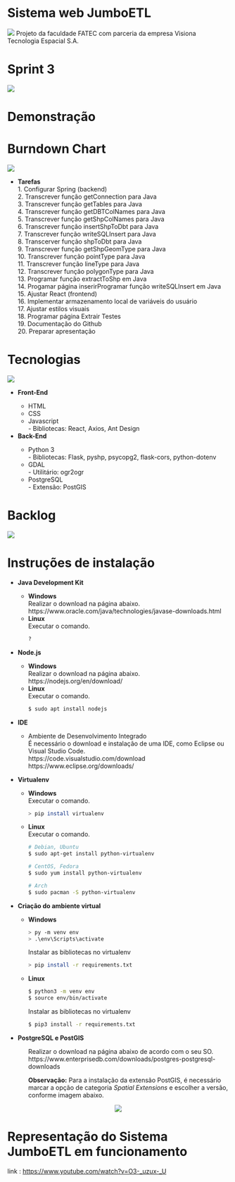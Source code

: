 # Sistema web JumboETL
![](https://i.imgur.com/pmG7ERF.png)
Projeto da faculdade FATEC com parceria da empresa Visiona Tecnologia Espacial S.A.

# Sprint 3
![](https://i.imgur.com/RLmVDsb.png)



# Demonstração

# Burndown Chart

![](https://i.imgur.com/r5FfnDz.png)



<ul>
  <li><b>Tarefas</b></li>
    1. Configurar Spring (backend)<br/>
    2. Transcrever função getConnection para Java<br/>
    3. Transcrever função getTables para Java<br/>
    4. Transcrever função getDBTColNames para Java<br/>
    5. Transcrever função getShpColNames para Java<br/>
    6. Transcrever função insertShpToDbt para Java<br/>
    7. Transcrever função writeSQLInsert para Java<br/>
    8. Transcerver função shpToDbt para Java<br/>
    9. Transcrever função getShpGeomType para Java<br/>
    10. Transcrever função pointType para Java<br/>
    11. Transcrever função lineType para Java<br/>
    12. Transcrever função polygonType para Java<br/>
    13. Programar função extractToShp em Java<br/>
    14. Progamar página inserirProgramar função writeSQLInsert em Java<br/>
    15. Ajustar React (frontend)<br/>
    16. Implementar armazenamento local de variáveis do usuário<br/>
    17. Ajustar estilos visuais<br/>
    18. Programar página Extrair
Testes<br/>
    19. Documentação do Github<br/>    
    20. Preparar apresentação         
</ul>
    

# Tecnologias
![](https://i.imgur.com/w3jtxBV.jpg)

<ul>
  <li><b>Front-End</b></li>
    <ul>
      <li>HTML</li>
      <li>CSS</li>
      <li>Javascript</li>
          - Bibliotecas: React, Axios, Ant Design
    </ul>
  
  <li><b>Back-End</b></li>
    <ul>
      <li>Python 3</li>
          - Bibliotecas: Flask, pyshp, psycopg2, flask-cors, python-dotenv
      <li>GDAL</li>
          - Utilitário: ogr2ogr
      <li>PostgreSQL</li>
          - Extensão: PostGIS   
    </ul>
</ul>

# Backlog
![](https://i.imgur.com/W6hY6KK.png)

# Instruções de instalação



<ul>
  <li><b>Java Development Kit</b></li>
    <ul>
    <li><b>Windows</b></li> Realizar o download na página abaixo.<br/>https://www.oracle.com/java/technologies/javase-downloads.html
    <li><b>Linux</b></li> Executar o comando.<br/>

```bash
?
```
   </ul>
</ul>
 
<ul>
  <li><b>Node.js</b></li>
    <ul>
    <li><b>Windows</b></li> Realizar o download na página abaixo.<br/>https://nodejs.org/en/download/
    <li><b>Linux</b></li>Executar o comando.<br/>
    
```bash
$ sudo apt install nodejs
```    
  </ul>
</ul>

<ul>
  <li><b>IDE</b></li>
    <ul>
    <li>Ambiente de Desenvolvimento Integrado</b></li> É necessário o download e instalação de uma IDE, como Eclipse ou Visual Studio Code.<br/>https://code.visualstudio.com/download
    https://www.eclipse.org/downloads/
        
  </ul>
</ul>

<ul>
  <li><b>Virtualenv</b></li>
  <ul>
    <li><b>Windows</b></li> Executar o comando.<br/>
   
```bash
> pip install virtualenv
```

   <li><b>Linux</b></li>Executar o comando.<br/>  
 
```bash
# Debian, Ubuntu
$ sudo apt-get install python-virtualenv

# CentOS, Fedora
$ sudo yum install python-virtualenv

# Arch
$ sudo pacman -S python-virtualenv
```

  </ul>  
</ul>
 
<ul>

<li><b>Criação do ambiente virtual</b></li>

<ul>

<li><b>Windows</b></li>

```bash
> py -m venv env
> .\env\Scripts\activate
```

   Instalar as bibliotecas no virtualenv
```bash
> pip install -r requirements.txt
```

<li><b>Linux</b></li>

```bash
$ python3 -m venv env
$ source env/bin/activate
```

   Instalar as bibliotecas no virtualenv
```bash
$ pip3 install -r requirements.txt
```

</ul>

</ul>

<ul>
  <li><b>PostgreSQL e PostGIS</b></li>
  <ul>
  Realizar o download na página abaixo de acordo com o seu SO.<br/>
  https://www.enterprisedb.com/downloads/postgres-postgresql-downloads
  
  <p></p>
  
  **Observação:** Para a instalação da extensão PostGIS, é necessário marcar a opção de categoria <i>Spatial Extensions</i> e escolher a versão, conforme imagem abaixo.
  </ul>
</ul>

<p align="center"><img src  = "https://i.stack.imgur.com/FvTZm.png"></center></p>


# Representação do Sistema JumboETL em funcionamento
link : https://www.youtube.com/watch?v=O3-_uzux-_U
